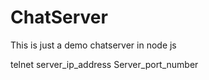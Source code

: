 # ChatServer
This is just a demo chatserver in node js


 telnet server_ip_address Server_port_number
